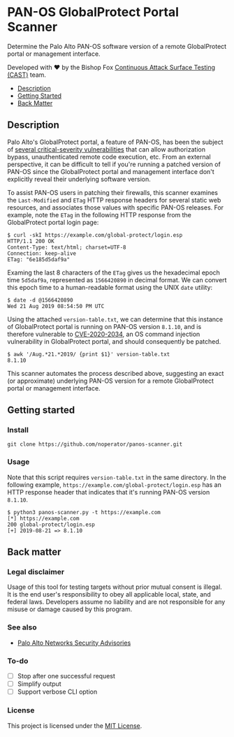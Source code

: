 # PAN-OS GlobalProtect Portal Scanner

Determine the Palo Alto PAN-OS software version of a remote GlobalProtect portal or management interface.

Developed with ❤️ by the Bishop Fox [Continuous Attack Surface Testing (CAST)](https://www.bishopfox.com/continuous-attack-surface-testing/how-cast-works/) team.

- [Description](#description)
- [Getting Started](#getting-started)
- [Back Matter](#back-matter)

## Description

Palo Alto's GlobalProtect portal, a feature of PAN-OS, has been the subject of 
[several critical-severity vulnerabilities](https://security.paloaltonetworks.com/?severity=CRITICAL&product=PAN-OS&sort=-date) that can allow authorization bypass, unauthenticated remote code execution, etc. From an external perspective, it can be difficult to tell if you're running a patched version of PAN-OS since the GlobalProtect portal and management interface don't explicitly reveal their underlying software version.

To assist PAN-OS users in patching their firewalls, this scanner examines the `Last-Modified` and `ETag` HTTP response headers for several static web resources, and associates those values with specific PAN-OS releases. For example, note the `ETag` in the following HTTP response from the GlobalProtect portal login page:

```
$ curl -skI https://example.com/global-protect/login.esp
HTTP/1.1 200 OK
Content-Type: text/html; charset=UTF-8
Connection: keep-alive
ETag: "6e185d5daf9a"
```

Examing the last 8 characters of the `ETag` gives us the hexadecimal epoch time `5d5daf9a`, represented as `1566420890` in decimal format. We can convert this epoch time to a human-readable format using the UNIX `date` utility:
```
$ date -d @1566420890
Wed 21 Aug 2019 08:54:50 PM UTC
```

Using the attached `version-table.txt`, we can determine that this instance of GlobalProtect portal is running on PAN-OS version `8.1.10`, and is therefore vulnerable to 
[CVE-2020-2034](https://security.paloaltonetworks.com/CVE-2020-2034), an OS command injection vulnerability in GlobalProtect portal, and should consequently be patched.

```
$ awk '/Aug.*21.*2019/ {print $1}' version-table.txt 
8.1.10
```

This scanner automates the process described above, suggesting an exact (or approximate) underlying PAN-OS version for a remote GlobalProtect portal or management interface.

## Getting started

### Install

```
git clone https://github.com/noperator/panos-scanner.git
```

### Usage

Note that this script requires `version-table.txt` in the same directory. In the following example, `https://example.com/global-protect/login.esp` has an HTTP response header that indicates that it's running PAN-OS version `8.1.10`.
```
$ python3 panos-scanner.py -t https://example.com
[*] https://example.com
200 global-protect/login.esp
[+] 2019-08-21 => 8.1.10
```

## Back matter

### Legal disclaimer

Usage of this tool for testing targets without prior mutual consent is illegal. It is the end user's responsibility to obey all applicable local, state, and federal laws. Developers assume no liability and are not responsible for any misuse or damage caused by this program.

### See also

- [Palo Alto Networks Security Advisories](https://security.paloaltonetworks.com/)

### To-do

- [ ] Stop after one successful request
- [ ] Simplify output
- [ ] Support verbose CLI option

### License

This project is licensed under the [MIT License](LICENSE.md).
